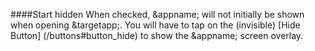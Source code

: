 ####Start hidden
When checked, &appname; will not initially be shown when opening &targetapp;. You will have to tap on the (invisible)  [Hide Button] (/buttons#button_hide) to show the &appname; screen overlay.
